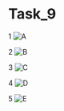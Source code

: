 # Task_9

1
![A](https://github.com/Azlamwahyudin/Task_9/assets/93004934/c88965cd-a0e7-4c58-a401-b2529cf1927d)

2
![B](https://github.com/Azlamwahyudin/Task_9/assets/93004934/871e6cc6-2847-487f-990d-3801a0f59e24)

3
![C](https://github.com/Azlamwahyudin/Task_9/assets/93004934/ee19ea60-e933-42c0-999f-c59f3e134101)

4
![D](https://github.com/Azlamwahyudin/Task_9/assets/93004934/cc10ad63-7727-4ff2-9591-165493f15b38)

5
![E](https://github.com/Azlamwahyudin/Task_9/assets/93004934/7e324104-370b-4d1b-bcaa-8958edb8e3fa)

